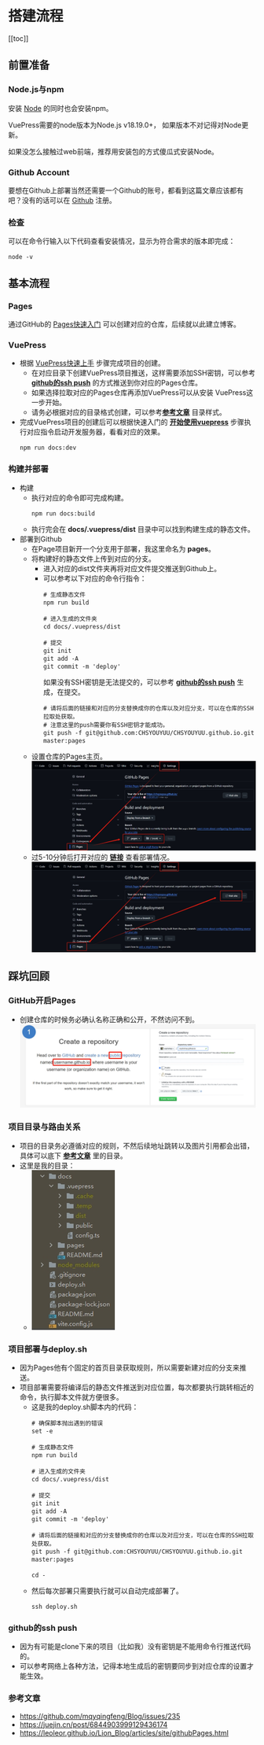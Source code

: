 # 搭建流程
[[toc]]

## 前置准备
### Node.js与npm
安装 [Node](https://nodejs.org/zh-cn/download/prebuilt-installer) 的同时也会安装npm。

VuePress需要的node版本为Node.js v18.19.0+，
如果版本不对记得对Node更新。

如果没怎么接触过web前端，推荐用安装包的方式傻瓜式安装Node。

### Github Account

要想在Github上部署当然还需要一个Github的账号，都看到这篇文章应该都有吧？没有的话可以在 [Github](https://github.com/signup) 注册。

### 检查
可以在命令行输入以下代码查看安装情况，显示为符合需求的版本即完成：
```
node -v
```

## 基本流程
### Pages
通过GitHub的 [Pages快速入门](https://docs.github.com/zh/pages/quickstart) 可以创建对应的仓库，后续就以此建立博客。

### VuePress
* 根据 [VuePress快速上手](https://vuepress.vuejs.org/zh/guide/getting-started.html) 步骤完成项目的创建。
  * 在对应目录下创建VuePress项目推送，这样需要添加SSH密钥，可以参考 [**github的ssh push**](./#github%E7%9A%84ssh-push) 的方式推送到你对应的Pages仓库。
  * 如果选择拉取对应的Pages仓库再添加VuePress可以从安装 VuePress这一步开始。
  * 请务必根据对应的目录格式创建，可以参考[**参考文章**](./#%E5%8F%82%E8%80%83%E6%96%87%E7%AB%A0) 目录样式。
* 完成VuePress项目的创建后可以根据快速入门的 [**开始使用vuepress**](https://vuepress.vuejs.org/zh/guide/getting-started.html#%E5%90%AF%E5%8A%A8%E5%BC%80%E5%8F%91%E6%9C%8D%E5%8A%A1%E5%99%A8)
步骤执行对应指令启动开发服务器，看看对应的效果。
  ```
  npm run docs:dev
  ```

### 构建并部署
* 构建
  * 执行对应的命令即可完成构建。
    ```
    npm run docs:build
    ```
  * 执行完会在 **docs/.vuepress/dist** 目录中可以找到构建生成的静态文件。
* 部署到Github
  * 在Page项目新开一个分支用于部署，我这里命名为 **pages**。
  * 将构建好的静态文件上传到对应的分支。
    * 进入对应的dist文件夹再将对应文件提交推送到Github上。
    * 可以参考以下对应的命令行指令：
      ```
      # 生成静态文件
      npm run build

      # 进入生成的文件夹
      cd docs/.vuepress/dist

      # 提交
      git init
      git add -A
      git commit -m 'deploy'
      ```
      如果没有SSH密钥是无法提交的，可以参考 [**github的ssh push**](./#github%E7%9A%84ssh-push) 生成，在提交。
      ```
      # 请将后面的链接和对应的分支替换成你的仓库以及对应分支，可以在仓库的SSH拉取处获取。
      # 注意这里的push需要你有SSH密钥才能成功。
      git push -f git@github.com:CHSYOUYUU/CHSYOUYUU.github.io.git master:pages
      ```
  * 设置仓库的Pages主页。
    ![设置路径](/BlogBuild/PagesSetting.png)
  * 过5-10分钟后打开对应的 [**链接**](./#%E5%8F%82%E8%80%83%E6%96%87%E7%AB%A0) 查看部署情况。
    ![链接路径](/BlogBuild/PagesSite.png)

## 踩坑回顾
### GitHub开启Pages
* 创建仓库的时候务必确认名称正确和公开，不然访问不到。
  ![Pages名称](/BlogBuild/PagesName.png)
### 项目目录与路由关系
* 项目的目录务必遵循对应的规则，不然后续地址跳转以及图片引用都会出错，具体可以底下 [**参考文章**](./#%E5%8F%82%E8%80%83%E6%96%87%E7%AB%A0) 里的目录。
* 这里是我的目录：
  * ![项目目录](/BlogBuild/FileDir.png)
### 项目部署与deploy.sh
* 因为Pages他有个固定的首页目录获取规则，所以需要新建对应的分支来推送。
* 项目部署需要将编译后的静态文件推送到对应位置，每次都要执行跳转相近的命令，执行脚本文件就方便很多。
  * 这是我的deploy.sh脚本内的代码：
    ```
    # 确保脚本抛出遇到的错误
    set -e

    # 生成静态文件
    npm run build

    # 进入生成的文件夹
    cd docs/.vuepress/dist

    # 提交
    git init
    git add -A
    git commit -m 'deploy'

    # 请将后面的链接和对应的分支替换成你的仓库以及对应分支，可以在仓库的SSH拉取处获取。
    git push -f git@github.com:CHSYOUYUU/CHSYOUYUU.github.io.git master:pages

    cd -
    ```
  * 然后每次部署只需要执行就可以自动完成部署了。
    ```
    ssh deploy.sh
    ```
### github的ssh push
* 因为有可能是clone下来的项目（比如我）没有密钥是不能用命令行推送代码的。
* 可以参考网络上各种方法，记得本地生成后的密钥要同步到对应仓库的设置才能生效。
### 参考文章
* <https://github.com/mqyqingfeng/Blog/issues/235>
* <https://juejin.cn/post/6844903999129436174>
* <https://leoleor.github.io/Lion_Blog/articles/site/githubPages.html>
